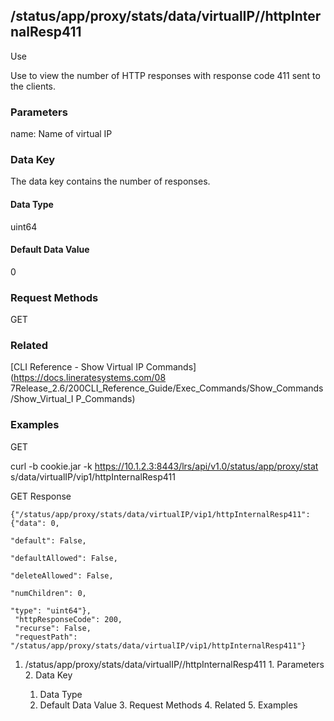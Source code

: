 ## /status/app/proxy/stats/data/virtualIP/<name>/httpInternalResp411

Use

Use to view the number of HTTP responses with response code 411 sent to the
clients.

### Parameters

name: Name of virtual IP

### Data Key

The data key contains the number of responses.

#### Data Type

uint64

#### Default Data Value

0

### Request Methods

GET

### Related

[CLI Reference - Show Virtual IP Commands](https://docs.lineratesystems.com/08
7Release_2.6/200CLI_Reference_Guide/Exec_Commands/Show_Commands/Show_Virtual_I
P_Commands)

### Examples

GET

curl -b cookie.jar -k https://10.1.2.3:8443/lrs/api/v1.0/status/app/proxy/stat
s/data/virtualIP/vip1/httpInternalResp411

GET Response

    
    {"/status/app/proxy/stats/data/virtualIP/vip1/httpInternalResp411": {"data": 0,
                                                                            "default": False,
                                                                            "defaultAllowed": False,
                                                                            "deleteAllowed": False,
                                                                            "numChildren": 0,
                                                                            "type": "uint64"},
     "httpResponseCode": 200,
     "recurse": False,
     "requestPath": "/status/app/proxy/stats/data/virtualIP/vip1/httpInternalResp411"}
    

  1. /status/app/proxy/stats/data/virtualIP/<name>/httpInternalResp411
    1. Parameters
    2. Data Key
      1. Data Type
      2. Default Data Value
    3. Request Methods
    4. Related
    5. Examples

